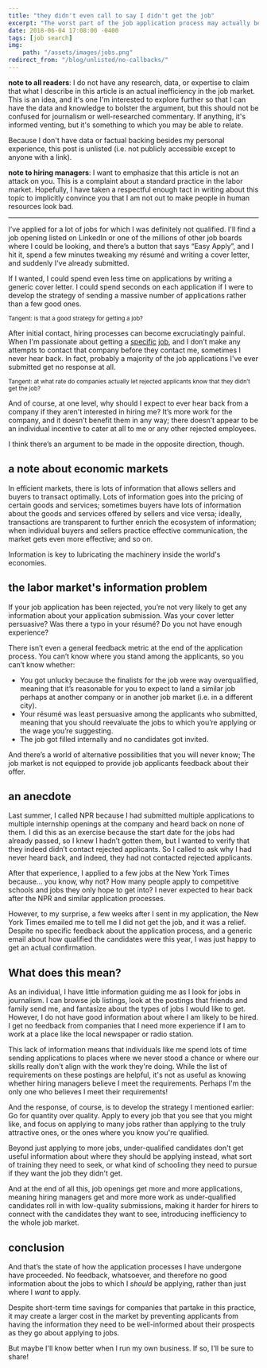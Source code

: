 ```yaml
---
title: "they didn't even call to say I didn't get the job"
excerpt: "The worst part of the job application process may actually be a market inefficiency."
date: 2018-06-04 17:08:00 -0400
tags: [job search]
img:
    path: "/assets/images/jobs.png"
redirect_from: "/blog/unlisted/no-callbacks/"
---
```


**note to all readers**: I do not have any research, data, or expertise to claim that what I describe in this article is an actual inefficiency in the job market. This is an idea, and it's one I'm interested to explore further so that I can have the data and knowledge to bolster the argument, but this should not be confused for journalism or well-researched commentary. If anything, it's informed venting, but it's something to which you may be able to relate.

Because I don't have data or factual backing besides my personal experience, this post is unlisted (i.e. not publicly accessible except to anyone with a link).

**note to hiring managers**: I want to emphasize that this article is not an attack on you. This is a complaint about a standard practice in the labor market. Hopefully, I have taken a respectful enough tact in writing about this topic to implicitly convince you that I am not out to make people in human resources look bad.

----------------

I’ve applied for a lot of jobs for which I was definitely not qualified. I'll find a job opening listed on LinkedIn or one of the millions of other job boards where I could be looking, and there’s a button that says “Easy Apply”, and I hit it, spend a few minutes tweaking my résumé and writing a cover letter, and suddenly I've already submitted.

If I wanted, I could spend even less time on applications by writing a generic cover letter. I could spend seconds on each application if I were to develop the strategy of sending a massive number of applications rather than a few good ones.

<small>Tangent: is that a good strategy for getting a job?</small>

After initial contact, hiring processes can become excruciatingly painful. When I'm passionate about getting a [specific](https://jobs.jobvite.com/mcclatchy/job/oIEe7fwr) [job](https://jobs.jobvite.com/capitolbroadcastingcompany/job/ouou7fwd), and I don’t make any attempts to contact that company before they contact me, sometimes I never hear back. In fact, probably a majority of the job applications I've ever submitted get no response at all.

<small>Tangent: at what rate do companies actually let rejected applicants know that they didn’t get the job?</small>

And of course, at one level, why should I expect to ever hear back from a company if they aren't interested in hiring me? It’s more work for the company, and it doesn’t benefit them in any way; there doesn’t appear to be an individual incentive to cater at all to me or any other rejected employees.

I think there’s an argument to be made in the opposite direction, though.

## a note about economic markets

In efficient markets, there is lots of information that allows sellers and buyers to transact optimally. Lots of information goes into the pricing of certain goods and services; sometimes buyers have lots of information about the goods and services offered by sellers and vice versa; ideally, transactions are transparent to further enrich the ecosystem of information; when individual buyers and sellers practice effective communication, the market gets even more effective; and so on.

Information is key to lubricating the machinery inside the world's economies.

## the labor market's information problem

If your job application has been rejected, you’re not very likely to get any information about your application submission. Was your cover letter persuasive? Was there a typo in your résumé? Do you not have enough experience?

There isn’t even a general feedback metric at the end of the application process. You can’t know where you stand among the applicants, so you can’t know whether:

- You got unlucky because the finalists for the job were way overqualified, meaning that it’s reasonable for you to expect to land a similar job perhaps at another company or in another job market (i.e. in a different city).
- Your résumé was least persuasive among the applicants who submitted, meaning that you should reevaluate the jobs to which you’re applying or the wage you’re suggesting.
- The job got filled internally and no candidates got invited.

And there’s a world of alternative possibilities that you will never know; The job market is not equipped to provide job applicants feedback about their offer.

## an anecdote

Last summer, I called NPR because I had submitted multiple applications to multiple internship openings at the company and heard back on none of them. I did this as an exercise because the start date for the jobs had already passed, so I knew I hadn’t gotten them, but I wanted to verify that they indeed didn’t contact rejected applicants. So I called to ask why I had never heard back, and indeed, they had not contacted rejected applicants.

After that experience, I applied to a few jobs at the New York Times because… you know, why not? How many people apply to competitive schools and jobs they only hope to get into? I never expected to hear back after the NPR and similar application processes.

However, to my surprise, a few weeks after I sent in my application, the New York Times emailed me to tell me I did not get the job, and it was a relief. Despite no specific feedback about the application process, and a generic email about how qualified the candidates were this year, I was just happy to get an actual confirmation.

## What does this mean?

As an individual, I have little information guiding me as I look for jobs in journalism. I can browse job listings, look at the postings that friends and family send me, and fantasize about the types of jobs I would like to get. However, I do not have good information about where I am likely to be hired. I get no feedback from companies that I need more experience if I am to work at a place like the local newspaper or radio station.

This lack of information means that individuals like me spend lots of time sending applications to places where we never stood a chance or where our skills really don't align with the work they're doing. While the list of requirements on these postings are helpful, it's not as useful as knowing whether hiring managers believe I meet the requirements. Perhaps I'm the only one who believes I meet their requirements!

And the response, of course, is to develop the strategy I mentioned earlier: Go for quantity over quality. Apply to every job that you see that you might like, and focus on applying to many jobs rather than applying to the truly attractive ones, or the ones where you know you're qualified.

Beyond just applying to more jobs, under-qualified candidates don't get useful information about where they should be applying instead, what sort of training they need to seek, or what kind of schooling they need to pursue if they want the job they didn't get.

And at the end of all this, job openings get more and more applications, meaning hiring managers get and more more work as under-qualified candidates roll in with low-quality submissions, making it harder for hirers to connect with the candidates they want to see, introducing inefficiency to the whole job market.

## conclusion

And that’s the state of how the application processes I have undergone have proceeded. No feedback, whatsoever, and therefore no good information about the jobs to which I _should_ be applying, rather than just where I _want_ to apply.

Despite short-term time savings for companies that partake in this practice, it may create a larger cost in the market by preventing applicants from having the information they need to be well-informed about their prospects as they go about applying to jobs.

But maybe I'll know better when I run my own business. If so, I'll be sure to share!
